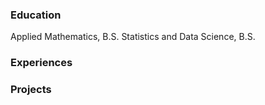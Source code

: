 ### Education
Applied Mathematics, B.S.
Statistics and Data Science, B.S.

### Experiences

### Projects
